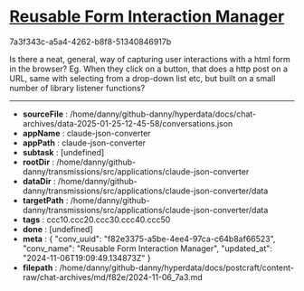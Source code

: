 # [Reusable Form Interaction Manager](https://claude.ai/chat/f82e3375-a5be-4ee4-97ca-c64b8af66523)

7a3f343c-a5a4-4262-b8f8-51340846917b

Is there a neat, general, way of capturing user interactions with a html form in the browser? Eg. When they click on a button, that does a http post on a URL, same with selecting from a drop-down list etc, but built on a small number of library listener functions?

---

* **sourceFile** : /home/danny/github-danny/hyperdata/docs/chat-archives/data-2025-01-25-12-45-58/conversations.json
* **appName** : claude-json-converter
* **appPath** : claude-json-converter
* **subtask** : [undefined]
* **rootDir** : /home/danny/github-danny/transmissions/src/applications/claude-json-converter
* **dataDir** : /home/danny/github-danny/transmissions/src/applications/claude-json-converter/data
* **targetPath** : /home/danny/github-danny/transmissions/src/applications/claude-json-converter/data
* **tags** : ccc10.ccc20.ccc30.ccc40.ccc50
* **done** : [undefined]
* **meta** : {
  "conv_uuid": "f82e3375-a5be-4ee4-97ca-c64b8af66523",
  "conv_name": "Reusable Form Interaction Manager",
  "updated_at": "2024-11-06T19:09:49.134873Z"
}
* **filepath** : /home/danny/github-danny/hyperdata/docs/postcraft/content-raw/chat-archives/md/f82e/2024-11-06_7a3.md
